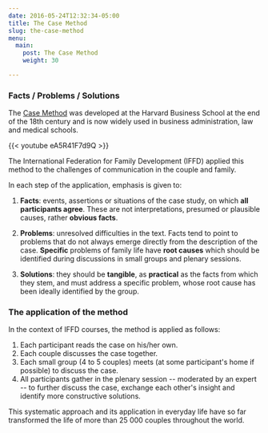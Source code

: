 ```yaml
---
date: 2016-05-24T12:32:34-05:00
title: The Case Method
slug: the-case-method
menu:
  main:
    post: The Case Method
    weight: 30

---
```


### Facts / Problems / Solutions

The [Case Method](https://en.wikipedia.org/wiki/Case_method) was developed at
the Harvard Business School at the end of the 18th century and is now widely used in
business administration, law and medical schools.

{{< youtube eA5R41F7d9Q >}}

The International Federation for Family Development (IFFD) applied this method
to the challenges of communication in the couple and family.

In each step of the application, emphasis is given to:

1. **Facts**: events, assertions or situations of the case study, on which **all
   participants agree**.  These are not interpretations, presumed or plausible
   causes, rather **obvious facts**.

2. **Problems**: unresolved difficulties in the text.  Facts tend to point to
   problems that do not always emerge directly from the description of the case.
   **Specific** problems of family life have **root causes** which should be
   identified during discussions in small groups and plenary sessions.

3. **Solutions**: they should be **tangible**, as **practical** as the facts
   from which they stem, and must address a specific problem, whose root
   cause has been ideally identified by the group.


### The application of the method

In the context of IFFD courses, the method is applied as follows:

1. Each participant reads the case on his/her own.
2. Each couple discusses the case together.
3. Each small group (4 to 5 couples) meets (at some participant's home if possible) to discuss the case.
4. All participants gather in the plenary session -- moderated by an expert -- to further discuss the case, exchange each other's insight and identify more constructive solutions.

This systematic approach and its application in everyday life have so far transformed the life of more than 25 000 couples throughout the world.
